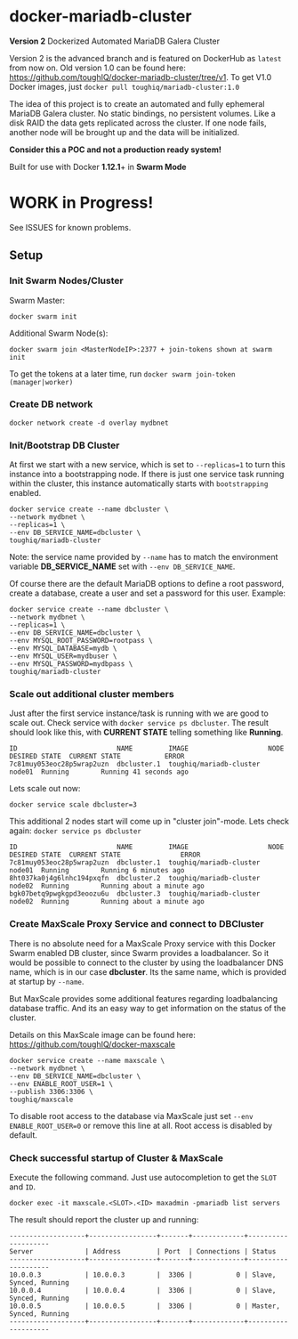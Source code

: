 # docker-mariadb-cluster
__Version 2__
Dockerized Automated MariaDB Galera Cluster

Version 2 is the advanced branch and is featured on DockerHub as `latest` from now on.
Old version 1.0 can be found here: https://github.com/toughIQ/docker-mariadb-cluster/tree/v1.
To get V1.0 Docker images, just `docker pull toughiq/mariadb-cluster:1.0`

The idea of this project is to create an automated and fully ephemeral MariaDB Galera cluster.
No static bindings, no persistent volumes. Like a disk RAID the data gets replicated across the cluster. 
If one node fails, another node will be brought up and the data will be initialized.

__Consider this a POC and not a production ready system!__ 

Built for use with Docker __1.12.1__+ in __Swarm Mode__

# WORK in Progress!

See ISSUES for known problems.

## Setup
### Init Swarm Nodes/Cluster

Swarm Master:
		
	docker swarm init
		
Additional Swarm Node(s):

	docker swarm join <MasterNodeIP>:2377 + join-tokens shown at swarm init

To get the tokens at a later time, run `docker swarm join-token (manager|worker)`

### Create DB network

	docker network create -d overlay mydbnet

### Init/Bootstrap DB Cluster 

At first we start with a new service, which is set to `--replicas=1` to turn this instance into a bootstrapping node.
If there is just one service task running within the cluster, this instance automatically starts with `bootstrapping` enabled. 

	docker service create --name dbcluster \
	--network mydbnet \
	--replicas=1 \
	--env DB_SERVICE_NAME=dbcluster \
	toughiq/mariadb-cluster

Note: the service name provided by `--name` has to match the environment variable __DB_SERVICE_NAME__ set with `--env DB_SERVICE_NAME`.
	
Of course there are the default MariaDB options to define a root password, create a database, create a user and set a password for this user.
Example:

	docker service create --name dbcluster \
	--network mydbnet \
	--replicas=1 \
	--env DB_SERVICE_NAME=dbcluster \
	--env MYSQL_ROOT_PASSWORD=rootpass \
	--env MYSQL_DATABASE=mydb \
	--env MYSQL_USER=mydbuser \
	--env MYSQL_PASSWORD=mydbpass \
	toughiq/mariadb-cluster

### Scale out additional cluster members
Just after the first service instance/task is running with we are good to scale out.
Check service with `docker service ps dbcluster`. The result should look like this, with __CURRENT STATE__ telling something like __Running__.

	ID                         NAME         IMAGE                    NODE    DESIRED STATE  CURRENT STATE           ERROR
	7c81muy053eoc28p5wrap2uzn  dbcluster.1  toughiq/mariadb-cluster  node01  Running        Running 41 seconds ago  

Lets scale out now:

	docker service scale dbcluster=3

This additional 2 nodes start will come up in "cluster join"-mode. Lets check again: `docker service ps dbcluster`

	ID                         NAME         IMAGE                    NODE    DESIRED STATE  CURRENT STATE               ERROR
	7c81muy053eoc28p5wrap2uzn  dbcluster.1  toughiq/mariadb-cluster  node01  Running        Running 6 minutes ago       
	8ht037ka0j4g6lnhc194pxqfn  dbcluster.2  toughiq/mariadb-cluster  node02  Running        Running about a minute ago  
	bgk07betq9pwgkgpd3eoozu6u  dbcluster.3  toughiq/mariadb-cluster  node02  Running        Running about a minute ago 

### Create MaxScale Proxy Service and connect to DBCluster

There is no absolute need for a MaxScale Proxy service with this Docker Swarm enabled DB cluster, since Swarm provides a loadbalancer. So it would be possible to connect to the cluster by using the loadbalancer DNS name, which is in our case __dbcluster__. Its the same name, which is provided at startup by `--name`.

But MaxScale provides some additional features regarding loadbalancing database traffic. And its an easy way to get information on the status of the cluster.

Details on this MaxScale image can be found here: https://github.com/toughIQ/docker-maxscale

	docker service create --name maxscale \
	--network mydbnet \
	--env DB_SERVICE_NAME=dbcluster \
	--env ENABLE_ROOT_USER=1 \
	--publish 3306:3306 \
	toughiq/maxscale
	
To disable root access to the database via MaxScale just set `--env ENABLE_ROOT_USER=0` or remove this line at all.
Root access is disabled by default.

### Check successful startup of Cluster & MaxScale
Execute the following command. Just use autocompletion to get the `SLOT` and `ID`.

	docker exec -it maxscale.<SLOT>.<ID> maxadmin -pmariadb list servers

The result should report the cluster up and running:

	-------------------+-----------------+-------+-------------+--------------------
	Server             | Address         | Port  | Connections | Status              
	-------------------+-----------------+-------+-------------+--------------------
	10.0.0.3           | 10.0.0.3        |  3306 |           0 | Slave, Synced, Running
	10.0.0.4           | 10.0.0.4        |  3306 |           0 | Slave, Synced, Running
	10.0.0.5           | 10.0.0.5        |  3306 |           0 | Master, Synced, Running
	-------------------+-----------------+-------+-------------+--------------------


